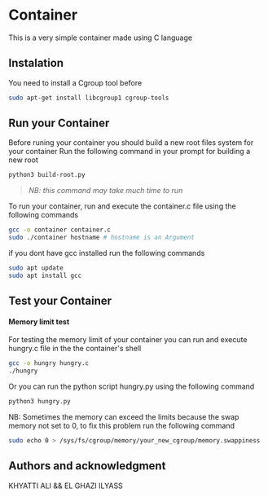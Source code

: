 # Container
This is a very simple container made using C language 

## Instalation 
You need to install a Cgroup tool before 
```bash
sudo apt-get install libcgroup1 cgroup-tools
```

## Run your Container

Before runing your container you should build a new root files system for your container
Run the following command in your prompt for building a new root
```bash
python3 build-root.py
```
>*NB: this command may take much time to run*


To run your container, run and execute the container.c file using the following commands
```bash
gcc -o container container.c
sudo ./container hostname # hostname is an Argument
```
if you dont have gcc installed run the following commands
```bash
sudo apt update
sudo apt install gcc
```

## Test your Container
#### Memory limit test
For testing the memory limit of your container you can run and execute hungry.c file in the the container's shell 
```bash
gcc -o hungry hungry.c
./hungry
```

Or you can run the python script hungry.py using the following command
```bash
python3 hungry.py
```

NB: Sometimes the memory can exceed the limits because the swap memory not set to 0, to fix this problem run the following command

```bash
sudo echo 0 > /sys/fs/cgroup/memory/your_new_cgroup/memory.swappiness
```

## Authors and acknowledgment
KHYATTI ALI &&
EL GHAZI ILYASS


